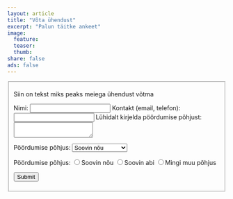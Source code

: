 ```yaml
---
layout: article
title: "Võta ühendust"
excerpt: "Palun täitke ankeet"
image:
  feature:
  teaser:
  thumb:
share: false
ads: false
---
```


<fieldset>
	<form>
		<p>Siin on tekst miks peaks meiega ühendust võtma</p>
		<label for="text_field">Nimi:</label>
		<input type="text" id="text_field" />
		<label for="text_field">Kontakt (email, telefon):</label>
		<input type="text" id="text_field" />    
		<label for="text_area">Lühidalt kirjelda pöördumise põhjust:</label>
		<textarea id="text_area"></textarea>
		<p>
			<label for="select_element">Pöördumise põhjus:</label>
			<select name="select_element">
					<option value="1">Soovin nõu</option>
					<option value="2">Soovin abi</option>
					<option value="3">Mingi muu põhjus</option>
				</optgroup>
			</select>
		</p>
		<p>
			<label for="radio_buttons">Pöördumise põhjus:</label>
			<label><input type="radio" class="radio" name="radio_button" value="radio_1" />Soovin nõu</label>
			<label><input type="radio" class="radio" name="radio_button" value="radio_2" />Soovin abi</label>
			<label><input type="radio" class="radio" name="radio_button" value="radio_3" />Mingi muu põhjus</label>
		</p>
		<p>
			<input class="btn" type="submit" value="Submit" />
		</p>
	</form>
</fieldset>
